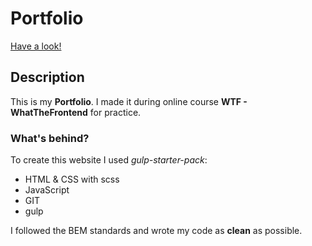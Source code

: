 # Portfolio


[Have a look! ](https://bartoszlewosz.github.io)


## Description

This is my **Portfolio**. I made it during online course **WTF - WhatTheFrontend** for practice.

### What's behind?

To create this website I used *gulp-starter-pack*:

- HTML & CSS with scss 
- JavaScript
- GIT 
- gulp

I followed the BEM standards and wrote my code as **clean** as possible.







